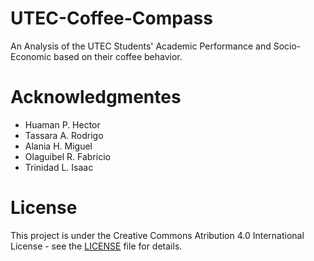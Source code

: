 # UTEC-Coffee-Compass
An Analysis of the UTEC Students' Academic Performance and Socio-Economic based on their coffee behavior.

# Acknowledgmentes
- Huaman P. Hector
- Tassara A. Rodrigo
- Alania H. Miguel
- Olaguibel R. Fabricio
- Trinidad L. Isaac
# License
This project is under the Creative Commons Atribution 4.0 International License - see the [LICENSE](LICENSE) file for details.
